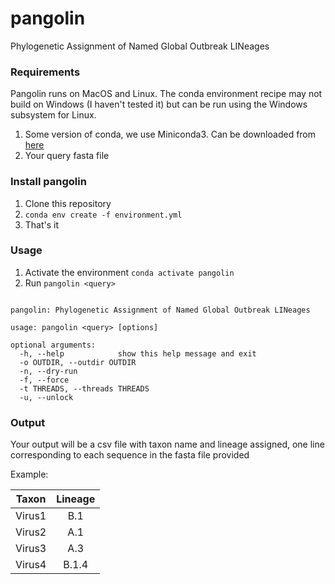 # pangolin

Phylogenetic Assignment of Named Global Outbreak LINeages

### Requirements

Pangolin runs on MacOS and Linux. The conda environment recipe may not build on Windows (I haven't tested it) but can be run using the Windows subsystem for Linux.

1. Some version of conda, we use Miniconda3. Can be downloaded from [here](https://docs.conda.io/en/latest/miniconda.html)
2. Your query fasta file

### Install pangolin

1. Clone this repository
2. ``conda env create -f environment.yml``
3. That's it

### Usage

1. Activate the environment ``conda activate pangolin``
2. Run ``pangolin <query>``

```

pangolin: Phylogenetic Assignment of Named Global Outbreak LINeages

usage: pangolin <query> [options]

optional arguments:
  -h, --help            show this help message and exit
  -o OUTDIR, --outdir OUTDIR
  -n, --dry-run
  -f, --force
  -t THREADS, --threads THREADS
  -u, --unlock
  ```

### Output

Your output will be a csv file with taxon name and lineage assigned, one line corresponding to each sequence in the fasta file provided

Example:

| Taxon       | Lineage   |
| ----------- |:---------:|
| Virus1      |  B.1      |
| Virus2      |  A.1      |
| Virus3      |  A.3      |
| Virus4      |  B.1.4    |
